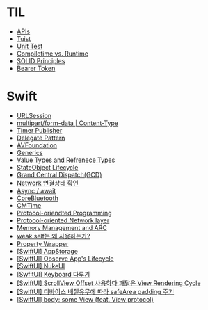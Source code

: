 # TIL
- [APIs](APIs.md)
- [Tuist](%08Tuist.md)
- [Unit Test](UnitTest.md)
- [Compiletime vs. Runtime](Compiletime.md)
- [SOLID Principles](SOLID.md)
- [Bearer Token](BearerToken.md)

# Swift
- [URLSession](Swift/URLSession.md)
- [multipart/form-data | Content-Type](Swift/Multipart.md)
- [Timer Publisher](Swift/TimerPublisher.md)
- [Delegate Pattern](Swift/DelegatePattern.md)
- [AVFoundation](Swift/AVFoundation.md)
- [Generics](Swift/Generics.md)
- [Value Types and Refrenece Types](Swift/Types.md)
- [StateObject Lifecycle](Swift/StateObject.md)
- [Grand Central Dispatch(GCD)](Swift/GrandCentralDispatch.md)
- [Network 연결상태 확인](Swift/NetworkPathMonitor.md)
- [Async / await](Swift/AsyncAwait.md)
- [CoreBluetooth](Swift/CoreBluetooth.md)
- [CMTime](Swift/CMTime.md)
- [Protocol-oriendted Programming](Swift/ProtocolOriented.md)
- [Protocol-oriented Network layer](Swift/ProtocolOrientedNetworkLayer.md)
- [Memory Management and ARC](Swift/MemoryManagement.md)
- [weak self는 왜 사용하는가?](Swift/weakself.md)
- [Property Wrapper](Swift/PropertyWrapper.md)
- [[SwiftUI] AppStorage](Swift/AppStorage.md)
- [[SwiftUI] Observe App's Lifecycle](Swift/AppLifeCycle.md)
- [[SwiftUI] NukeUI](Swift/NukeUI.md)
- [[SwfitUI] Keyboard 다루기](Swift/KeyboardHandle.md)
- [[SwiftUI] ScrollView Offset 사용하다 깨달은 View Rendering Cycle](Swift/ViewRenderingCycle.md)
- [[SwiftUI] 디바이스 배젤유무에 따라 safeArea padding 주기](Swift/getSafeArea().md)
- [[SwiftUI] body: some View (feat. View protocol)](Swift/body.md)

